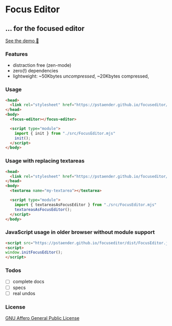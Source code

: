 # Focus Editor
## … for the focused editor

[See the demo 🚀](https://pstaender.github.io/focuseditor/)

### Features

- distraction free (zen-mode)
- zero(!) dependencies
- lightweight: ~50Kbytes *uncompressed*, ~20Kbytes compressed,

### Usage

```html
<head>
  <link rel="stylesheet" href="https://pstaender.github.io/focuseditor/src/css/FocusEditor.css">
</head>
<body>
  <focus-editor></focus-editor>

  <script type="module">
    import { init } from "./src/FocusEditor.mjs"
    init();
  </script>
</body>
```

### Usage with replacing textareas

```html
<head>
  <link rel="stylesheet" href="https://pstaender.github.io/focuseditor/src/css/FocusEditor.css">
</head>
<body>
  <textarea name="my-textarea"></textarea>

  <script type="module">
    import { textareasAsFocusEditor } from "./src/FocusEditor.mjs"
    textareasAsFocusEditor();
  </script>
</body>
```

### JavaScript usage in older browser without module support

```html
<script src="https://pstaender.github.io/focuseditor/dist/FocusEditor.js"></script>
<script>
window.initFocusEditor();
</script>
```

### Todos

- [ ] complete docs
- [ ] specs
- [ ] real undos

### License

[GNU Affero General Public License](./LICENSE)
